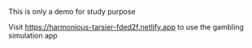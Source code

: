 This is only a demo for study purpose

 Visit https://harmonious-tarsier-fded2f.netlify.app to use the gambling simulation app


